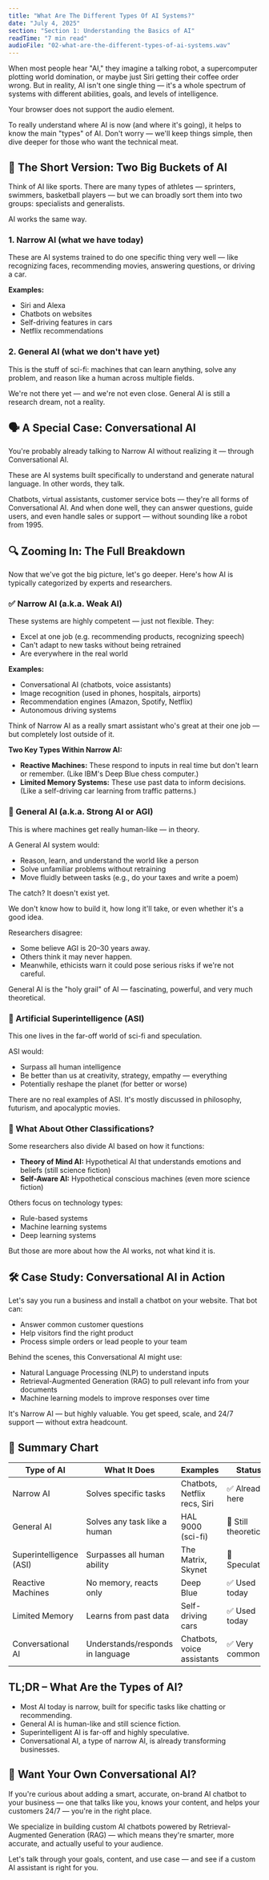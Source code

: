 ```yaml
---
title: "What Are The Different Types Of AI Systems?"
date: "July 4, 2025"
section: "Section 1: Understanding the Basics of AI"
readTime: "7 min read"
audioFile: "02-what-are-the-different-types-of-ai-systems.wav"
---
```


When most people hear "AI," they imagine a talking robot, a supercomputer plotting world domination, or maybe just Siri getting their coffee order wrong. But in reality, AI isn't one single thing — it's a whole spectrum of systems with different abilities, goals, and levels of intelligence.

Your browser does not support the audio element.

To really understand where AI is now (and where it's going), it helps to know the main "types" of AI. Don't worry — we'll keep things simple, then dive deeper for those who want the technical meat.

## 🧠 The Short Version: Two Big Buckets of AI

Think of AI like sports. There are many types of athletes — sprinters, swimmers, basketball players — but we can broadly sort them into two groups: specialists and generalists.

AI works the same way.

### 1. Narrow AI (what we have today)

These are AI systems trained to do one specific thing very well — like recognizing faces, recommending movies, answering questions, or driving a car.

**Examples:**
- Siri and Alexa
- Chatbots on websites
- Self-driving features in cars
- Netflix recommendations

### 2. General AI (what we don't have yet)

This is the stuff of sci-fi: machines that can learn anything, solve any problem, and reason like a human across multiple fields.

We're not there yet — and we're not even close. General AI is still a research dream, not a reality.

## 🗣️ A Special Case: Conversational AI

You're probably already talking to Narrow AI without realizing it — through Conversational AI.

These are AI systems built specifically to understand and generate natural language. In other words, they talk.

Chatbots, virtual assistants, customer service bots — they're all forms of Conversational AI. And when done well, they can answer questions, guide users, and even handle sales or support — without sounding like a robot from 1995.

## 🔍 Zooming In: The Full Breakdown

Now that we've got the big picture, let's go deeper. Here's how AI is typically categorized by experts and researchers.

### ✅ Narrow AI (a.k.a. Weak AI)

These systems are highly competent — just not flexible. They:
- Excel at one job (e.g. recommending products, recognizing speech)
- Can't adapt to new tasks without being retrained
- Are everywhere in the real world

**Examples:**
- Conversational AI (chatbots, voice assistants)
- Image recognition (used in phones, hospitals, airports)
- Recommendation engines (Amazon, Spotify, Netflix)
- Autonomous driving systems

Think of Narrow AI as a really smart assistant who's great at their one job — but completely lost outside of it.

**Two Key Types Within Narrow AI:**
- **Reactive Machines:** These respond to inputs in real time but don't learn or remember. (Like IBM's Deep Blue chess computer.)
- **Limited Memory Systems:** These use past data to inform decisions. (Like a self-driving car learning from traffic patterns.)

### 🧠 General AI (a.k.a. Strong AI or AGI)

This is where machines get really human-like — in theory.

A General AI system would:
- Reason, learn, and understand the world like a person
- Solve unfamiliar problems without retraining
- Move fluidly between tasks (e.g., do your taxes and write a poem)

The catch? It doesn't exist yet.

We don't know how to build it, how long it'll take, or even whether it's a good idea.

Researchers disagree:
- Some believe AGI is 20–30 years away.
- Others think it may never happen.
- Meanwhile, ethicists warn it could pose serious risks if we're not careful.

General AI is the "holy grail" of AI — fascinating, powerful, and very much theoretical.

### 🤯 Artificial Superintelligence (ASI)

This one lives in the far-off world of sci-fi and speculation.

ASI would:
- Surpass all human intelligence
- Be better than us at creativity, strategy, empathy — everything
- Potentially reshape the planet (for better or worse)

There are no real examples of ASI. It's mostly discussed in philosophy, futurism, and apocalyptic movies.

### 💬 What About Other Classifications?

Some researchers also divide AI based on how it functions:
- **Theory of Mind AI:** Hypothetical AI that understands emotions and beliefs (still science fiction)
- **Self-Aware AI:** Hypothetical conscious machines (even more science fiction)

Others focus on technology types:
- Rule-based systems
- Machine learning systems
- Deep learning systems

But those are more about how the AI works, not what kind it is.

## 🛠️ Case Study: Conversational AI in Action

Let's say you run a business and install a chatbot on your website. That bot can:
- Answer common customer questions
- Help visitors find the right product
- Process simple orders or lead people to your team

Behind the scenes, this Conversational AI might use:
- Natural Language Processing (NLP) to understand inputs
- Retrieval-Augmented Generation (RAG) to pull relevant info from your documents
- Machine learning models to improve responses over time

It's Narrow AI — but highly valuable. You get speed, scale, and 24/7 support — without extra headcount.

## 🧠 Summary Chart

| Type of AI                     | What It Does                                 | Examples                       | Status                |
|---------------------------------|----------------------------------------------|--------------------------------|-----------------------|
| Narrow AI                      | Solves specific tasks                        | Chatbots, Netflix recs, Siri   | ✅ Already here       |
| General AI                     | Solves any task like a human                 | HAL 9000 (sci-fi)              | 🧪 Still theoretical  |
| Superintelligence (ASI)         | Surpasses all human ability                  | The Matrix, Skynet             | 🚫 Speculative        |
| Reactive Machines               | No memory, reacts only                       | Deep Blue                     | ✅ Used today         |
| Limited Memory                  | Learns from past data                        | Self-driving cars              | ✅ Used today         |
| Conversational AI               | Understands/responds in language             | Chatbots, voice assistants     | ✅ Very common        |

## TL;DR – What Are the Types of AI?

- Most AI today is narrow, built for specific tasks like chatting or recommending.
- General AI is human-like and still science fiction.
- Superintelligent AI is far-off and highly speculative.
- Conversational AI, a type of narrow AI, is already transforming businesses.

## 🤖 Want Your Own Conversational AI?

If you're curious about adding a smart, accurate, on-brand AI chatbot to your business — one that talks like you, knows your content, and helps your customers 24/7 — you're in the right place.

We specialize in building custom AI chatbots powered by Retrieval-Augmented Generation (RAG) — which means they're smarter, more accurate, and actually useful to your audience.

Let's talk through your goals, content, and use case — and see if a custom AI assistant is right for you.
